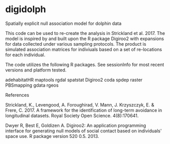 # digidolph
Spatially explicit null association model for dolphin data

This code can be used to re-create the analysis in Strickland et al. 2017. The model is inspired by and built upon the R package Digiroo2 with expansions for data collected under various sampling protocols. The product is simulated association matrices for indiviuals based on a set of re-locations for each individual.

The code utilizes the following R packages. See sessionInfo for most recent versions and platform tested. 

adehabitatHR
maptools
rgdal
spatstat
Digiroo2
coda
spdep
raster
PBSmapping
gdata
rgeos

References

Strickland, K., Levengood, A. Foroughirad, V. Mann, J. Krzyszczyk, E. & Frere, C. 2017. A framework for the identification of long-term avoidance in longitudinal datasets. Royal Society Open Science. 4(8):170641.

Dwyer R, Best E, Goldizen A. Digiroo2: An application programming interface for generating null models of social contact based on individuals' space use. R package version 520 0.5. 2013.
